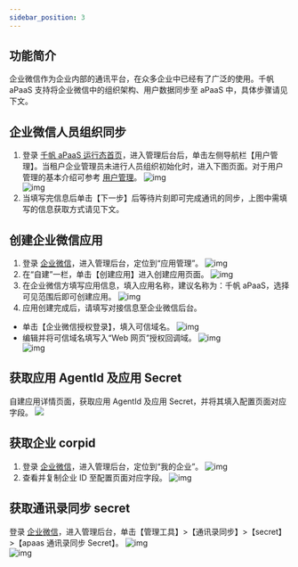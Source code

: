 ```yaml
---
sidebar_position: 3
---
```


## 功能简介
企业微信作为企业内部的通讯平台，在众多企业中已经有了广泛的使用。千帆 aPaaS 支持将企业微信中的组织架构、用户数据同步至 aPaaS 中，具体步骤请见下文。



## 企业微信人员组织同步
1. 登录 [千帆 aPaaS 运行态首页](https://apaas.cloud.tencent.com/)，进入管理后台后，单击左侧导航栏【用户管理】。当租户企业管理员未进行人员组织初始化时，进入下图页面。对于用户管理的基本介绍可参考 [用户管理](https://cloud.tencent.com/document/product/1365/57571)。
![img](https://main.qcloudimg.com/raw/c6cf31f31daafe8eaabc36f9d2346b70.png)        
 ![img](https://main.qcloudimg.com/raw/bb3840342ef4503266af9d0e726854da.png)        
2. 当填写完信息后单击【下一步】后等待片刻即可完成通讯的同步，上图中需填写的信息获取方式请见下文。

## 创建企业微信应用
1. 登录 [企业微信](https://work.weixin.qq.com/wework_admin/loginpage_wx)，进入管理后台，定位到“应用管理”。
![img](https://main.qcloudimg.com/raw/1a7921ad1481bb6fea5d297ee1f3aeea.png)        
2. 在“自建”一栏，单击【创建应用】进入创建应用页面。
![img](https://main.qcloudimg.com/raw/1404bb2f2873382f57b9b4a933f74f97.png)        
3. 在企业微信方填写应用信息，填入应用名称，建议名称为：千帆 aPaaS，选择可见范围后即可创建应用。
![img](https://main.qcloudimg.com/raw/279610b6cb4b05ce6c394a6f3ee4b281.png)        
4. 应用创建完成后，请填写对接信息至企业微信后台。
 - 单击【企业微信授权登录】，填入可信域名。
![img](https://main.qcloudimg.com/raw/4dc3a52b85758bb49ed6ab846dd1707b.png)        
 - 编辑并将可信域名填写入“Web 网页”授权回调域。
![img](https://main.qcloudimg.com/raw/dd8508a4b4a3f716af1384d76ea1f69b.png)        
 ![img](https://main.qcloudimg.com/raw/f7528641b15bfe617191f71ed89c7be9.png)        



## 获取应用 AgentId 及应用 Secret
自建应用详情页面，获取应用 AgentId 及应用 Secret，并将其填入配置页面对应字段。
![](https://main.qcloudimg.com/raw/762d7db48a2e0873be2cb10c9cade649.png)   



## 获取企业 corpid
1. 登录 [企业微信](https://work.weixin.qq.com/wework_admin/loginpage_wx)，进入管理后台，定位到“我的企业”。
 ![img](https://main.qcloudimg.com/raw/989dc978388da85c1078f4589b2f4a5a.png)        
2. 查看并复制企业 ID 至配置页面对应字段。
 ![img](https://main.qcloudimg.com/raw/640ff1443364d8179a5f896c9dcc0608.png)        



## 获取通讯录同步 secret
登录 [企业微信](https://work.weixin.qq.com/wework_admin/loginpage_wx)，进入管理后台，单击【管理工具】>【通讯录同步】>【secret】>【apaas 通讯录同步 Secret】。
 ![img](https://main.qcloudimg.com/raw/074d536d116326d0f6b39b3af5fa6036.png)        
  ![img](https://main.qcloudimg.com/raw/009dc5dfc2acb04214065065e590e163.png)        
